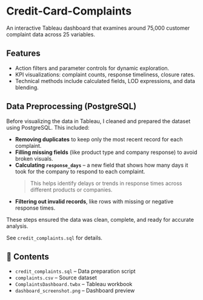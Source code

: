 # Credit-Card-Complaints
An interactive Tableau dashboard that examines around 75,000 customer complaint data across 25 variables.

##  Features
- Action filters and parameter controls for dynamic exploration.
- KPI visualizations: complaint counts, response timeliness, closure rates.
- Technical methods include calculated fields, LOD expressions, and data blending.

##  Data Preprocessing (PostgreSQL)

Before visualizing the data in Tableau, I cleaned and prepared the dataset using PostgreSQL. This included:

- **Removing duplicates** to keep only the most recent record for each complaint.
- **Filling missing fields** (like product type and company response) to avoid broken visuals.
- **Calculating `response_days`** – a new field that shows how many days it took for the company to respond to each complaint.  
  > This helps identify delays or trends in response times across different products or companies.
- **Filtering out invalid records**, like rows with missing or negative response times.

These steps ensured the data was clean, complete, and ready for accurate analysis.

See `credit_complaints.sql` for details.

## 📁 Contents
- `credit_complaints.sql` – Data preparation script  
- `complaints.csv` – Source dataset  
- `ComplaintsDashboard.twbx` – Tableau workbook  
- `dashboard_screenshot.png` – Dashboard preview  
